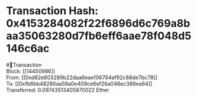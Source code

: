 
Transaction Hash: 0x4153284082f22f6896d6c769a8baa35063280d7fb6eff6aae78f048d5146c6ac
====================================================================================
  
#💸Transaction  
Block: [[14450986]]  
From: [[0xd82e803289b22daa6eae106764af92c88de7bc78]]  
To: [[0xfb6bb48286aa59a0e409ce6ef26a048ec389ea64]]  
Transferred: 0.09743513405870022 Ether
